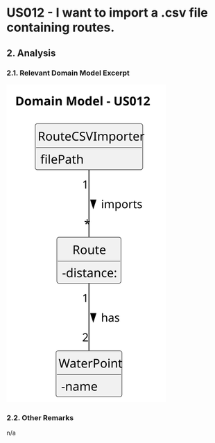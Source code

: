 # US012 - I want to import a .csv file containing routes.

## 2. Analysis

### 2.1. Relevant Domain Model Excerpt 

![Domain Model](svg/us012-domain-model.svg)

### 2.2. Other Remarks

n/a